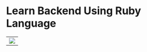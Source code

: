 # Learn Backend Using Ruby Language

<table>
    <tr>
        <td>
            <a href="https://www.ruby-lang.org/id/"><img src="https://upload.wikimedia.org/wikipedia/commons/thumb/7/73/Ruby_logo.svg/1024px-Ruby_logo.svg.png" /></a>
        </td>
    </tr>
</table> 